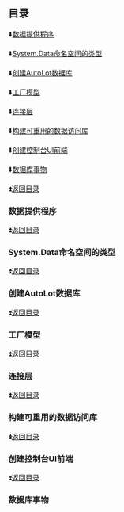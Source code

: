 
<p id="title"></p>

## 目录

:arrow_down:<a href="#01">数据提供程序</a>

:arrow_down:<a href="#02">System.Data命名空间的类型</a>

:arrow_down:<a href="#03">创建AutoLot数据库</a>

:arrow_down:<a href="#0">工厂模型</a>

:arrow_down:<a href="#0">连接层</a>

:arrow_down:<a href="#0">构建可重用的数据访问库</a>

:arrow_down:<a href="#0">创建控制台UI前端</a>

:arrow_down:<a href="#0">数据库事物</a>




<p id="01"></p>

:arrow_double_up:<a href="#title">返回目录</a>

### 数据提供程序



<p id="02"></p>

:arrow_double_up:<a href="#title">返回目录</a>

### System.Data命名空间的类型




<p id="03"></p>

:arrow_double_up:<a href="#title">返回目录</a>

### 创建AutoLot数据库




<p id="04"></p>

:arrow_double_up:<a href="#title">返回目录</a>

### 工厂模型


<p id="0"></p>

:arrow_double_up:<a href="#title">返回目录</a>

### 连接层



<p id="0"></p>

:arrow_double_up:<a href="#title">返回目录</a>

### 构建可重用的数据访问库




<p id="0"></p>

:arrow_double_up:<a href="#title">返回目录</a>

### 创建控制台UI前端







<p id="0"></p>

:arrow_double_up:<a href="#title">返回目录</a>

### 数据库事物


